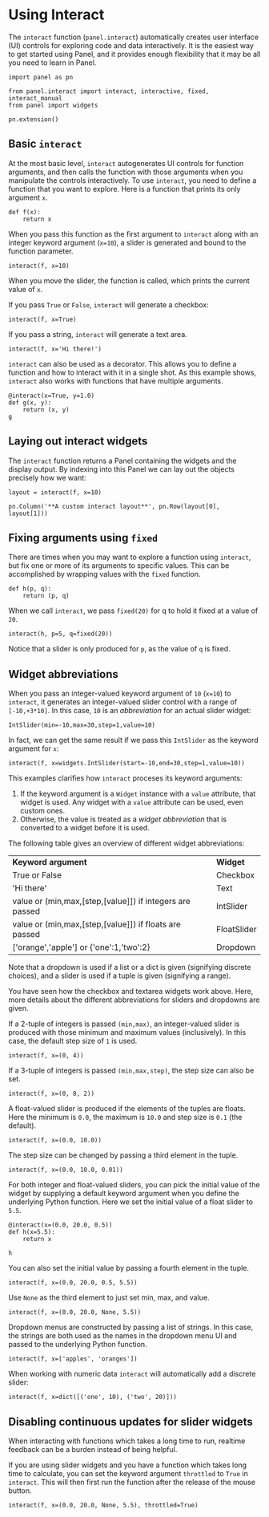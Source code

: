 # Using Interact

The `interact` function (`panel.interact`) automatically creates user interface (UI) controls for exploring code and data interactively. It is the easiest way to get started using Panel, and it provides enough flexibility that it may be all you need to learn in Panel.


```{pyodide}
import panel as pn

from panel.interact import interact, interactive, fixed, interact_manual
from panel import widgets

pn.extension()
```

## Basic `interact`

At the most basic level, `interact` autogenerates UI controls for function arguments, and then calls the function with those arguments when you manipulate the controls interactively. To use `interact`, you need to define a function that you want to explore. Here is a function that prints its only argument `x`.


```{pyodide}
def f(x):
    return x
```

When you pass this function as the first argument to `interact` along with an integer keyword argument (`x=10`), a slider is generated and bound to the function parameter.


```{pyodide}
interact(f, x=10)
```

When you move the slider, the function is called, which prints the current value of `x`.

If you pass `True` or `False`, `interact` will generate a checkbox:


```{pyodide}
interact(f, x=True)
```

If you pass a string, `interact` will generate a text area.


```{pyodide}
interact(f, x='Hi there!')
```

`interact` can also be used as a decorator. This allows you to define a function and how to interact with it in a single shot. As this example shows, `interact` also works with functions that have multiple arguments.


```{pyodide}
@interact(x=True, y=1.0)
def g(x, y):
    return (x, y)
g
```

## Laying out interact widgets

The ``interact`` function returns a Panel containing the widgets and the display output. By indexing into this Panel we can lay out the objects precisely how we want:


```{pyodide}
layout = interact(f, x=10)

pn.Column('**A custom interact layout**', pn.Row(layout[0], layout[1]))
```

## Fixing arguments using `fixed`

There are times when you may want to explore a function using `interact`, but fix one or more of its arguments to specific values. This can be accomplished by wrapping values with the `fixed` function.


```{pyodide}
def h(p, q):
    return (p, q)
```

When we call `interact`, we pass `fixed(20)` for q to hold it fixed at a value of `20`.


```{pyodide}
interact(h, p=5, q=fixed(20))
```

Notice that a slider is only produced for `p`, as the value of `q` is fixed.

## Widget abbreviations

When you pass an integer-valued keyword argument of `10` (`x=10`) to `interact`, it generates an integer-valued slider control with a range of `[-10,+3*10]`. In this case, `10` is an *abbreviation* for an actual slider widget:

```{pyodide}
IntSlider(min=-10,max=30,step=1,value=10)
```

In fact, we can get the same result if we pass this `IntSlider` as the keyword argument for `x`:


```{pyodide}
interact(f, x=widgets.IntSlider(start=-10,end=30,step=1,value=10))
```

This examples clarifies how `interact` proceses its keyword arguments:

1. If the keyword argument is a `Widget` instance with a `value` attribute, that widget is used. Any widget with a `value` attribute can be used, even custom ones.
2. Otherwise, the value is treated as a *widget abbreviation* that is converted to a widget before it is used.

The following table gives an overview of different widget abbreviations:

<table class="table table-condensed table-bordered">
  <tr><td><strong>Keyword argument</strong></td><td><strong>Widget</strong></td></tr>  
  <tr><td>True or False</td><td>Checkbox</td></tr>  
  <tr><td>'Hi there'</td><td>Text</td></tr>
  <tr><td>value or (min,max,[step,[value]]) if integers are passed</td><td>IntSlider</td></tr>
  <tr><td>value or (min,max,[step,[value]]) if floats are passed</td><td>FloatSlider</td></tr>
  <tr><td>['orange','apple'] or {'one':1,'two':2}</td><td>Dropdown</td></tr>
</table>
Note that a dropdown is used if a list or a dict is given (signifying discrete choices), and a slider is used if a tuple is given (signifying a range).

You have seen how the checkbox and textarea widgets work above. Here, more details about the different abbreviations for sliders and dropdowns are given.

If a 2-tuple of integers is passed `(min,max)`, an integer-valued slider is produced with those minimum and maximum values (inclusively). In this case, the default step size of `1` is used.


```{pyodide}
interact(f, x=(0, 4))
```

If a 3-tuple of integers is passed `(min,max,step)`, the step size can also be set.


```{pyodide}
interact(f, x=(0, 8, 2))
```

A float-valued slider is produced if the elements of the tuples are floats. Here the minimum is `0.0`, the maximum is `10.0` and step size is `0.1` (the default).


```{pyodide}
interact(f, x=(0.0, 10.0))
```

The step size can be changed by passing a third element in the tuple.


```{pyodide}
interact(f, x=(0.0, 10.0, 0.01))
```

For both integer and float-valued sliders, you can pick the initial value of the widget by supplying a default keyword argument when you define the underlying Python function. Here we set the initial value of a float slider to `5.5`.


```{pyodide}
@interact(x=(0.0, 20.0, 0.5))
def h(x=5.5):
    return x

h
```

You can also set the initial value by passing a fourth element in the tuple.


```{pyodide}
interact(f, x=(0.0, 20.0, 0.5, 5.5))
```

Use `None` as the third element to just set min, max, and value.


```{pyodide}
interact(f, x=(0.0, 20.0, None, 5.5))
```

Dropdown menus are constructed by passing a list of strings. In this case, the strings are both used as the names in the dropdown menu UI and passed to the underlying Python function.


```{pyodide}
interact(f, x=['apples', 'oranges'])
```

When working with numeric data ``interact`` will automatically add a discrete slider:


```{pyodide}
interact(f, x=dict([('one', 10), ('two', 20)]))
```

## Disabling continuous updates for slider widgets
When interacting with functions which takes a long time to run, realtime feedback can be a burden instead of being helpful.

If you are using slider widgets and you have a function which takes long time to calculate, you can set the keyword argument `throttled` to `True` in `interact`. This will then first run the function after the release of the mouse button.


```{pyodide}
interact(f, x=(0.0, 20.0, None, 5.5), throttled=True)
```
